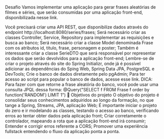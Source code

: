 Desafio
Vamos implementar uma aplicação para gerar frases aleatórias de filmes e séries, que serão consumidas por uma aplicação front-end, disponibilizada nesse link.

Você precisará criar uma API REST, que disponibilize dados através do endpoint http://localhost:8080/series/frases;
Será necessário criar as classes Controller, Service, Repository para implementar as requisições e busca ao banco;
Será necessário criar a classe Model denominada Frase com os atributos id, titulo, frase, personagem e poster;
Também é interessante criar a classe SerieDTO que será responsável por representar os dados que serão devolvidos para a aplicação front-end;
Lembre-se de criar o projeto através do site do Spring Initializr, onde já é possível adicionar as dependências do Sping Web, Spring Data JPA, PostgreSQL e DevTools;
Crie o banco de dados diretamente pelo pgAdmin;
Para ter acesso ao script para popular o banco de dados, acesse esse link.
DICA: Para fazer com que retorne a frase aleatória do banco, você pode usar uma consulta JPQL dessa forma: @Query("SELECT f FROM Frase f order by function('RANDOM') LIMIT 1")
🔨 Objetivos do projeto
O objetivo do projeto é consolidar seus conhecimentos adquiridos ao longo da formação, no que tange a Spring, Streams, JPA, aplicação Web;
É importante iniciar o projeto do zero e ir modelando as classes, testando o acesso ao banco, verificando erros ao tentar obter dados pela aplicação front;
Criar corretamente o controlador, mapeando a rota que a aplicação front-end irá consumir;
Entender e corrigir erros referente a CORS;
Promover uma experiência fullstack entendendo o fluxo da aplicação ponta a ponta.
